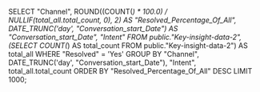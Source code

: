 SELECT 
  "Channel",
  ROUND((COUNT(*) * 100.0) / NULLIF(total_all.total_count, 0), 2) AS "Resolved_Percentage_Of_All",
  DATE_TRUNC('day', "Conversation_start_Date") AS "Conversation_start_Date",
  "Intent"
FROM 
  public."Key-insight-data-2",
  (SELECT COUNT(*) AS total_count FROM public."Key-insight-data-2") AS total_all
WHERE 
  "Resolved" = 'Yes'
GROUP BY 
  "Channel", DATE_TRUNC('day', "Conversation_start_Date"), "Intent", total_all.total_count
ORDER BY 
  "Resolved_Percentage_Of_All" DESC
LIMIT 1000;
